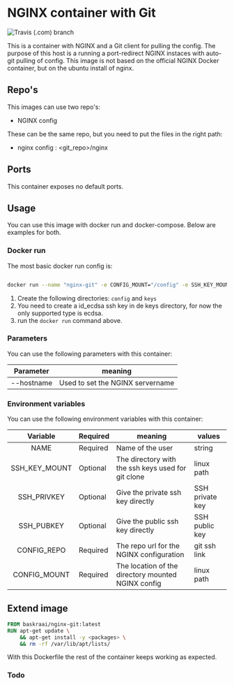 # NGINX container with Git

![Travis (.com) branch](https://img.shields.io/github/workflow/status/baskraai/docker-nginx-git/CI?label=Build%20Main&style=flat-square)

This is a container with NGINX and a Git client for pulling the config.
The purpose of this host is a running a port-redirect NGINX instaces with auto-git pulling of config.
This image is not based on the official NGINX Docker container, but on the ubuntu install of nginx.

## Repo's

This images can use two repo's:

 - NGINX config

These can be the same repo, but you need to put the files in the right path:

 - nginx config : <git_repo>/nginx

## Ports

This container exposes no default ports.

## Usage

You can use this image with docker run and docker-compose.
Below are examples for both.

### Docker run

The most basic docker run config is:

```bash

docker run --name "nginx-git" -e CONFIG_MOUNT="/config" -e SSH_KEY_MOUNT="/keys" -v "$(pwd)/keys":/keys -v "$(pwd)/config":/config baskraai/nginx-git

```

 1. Create the following directories: `config` and `keys`
 2. You need to create a id\_ecdsa ssh key in de keys directory, for now the only supported type is ecdsa.
 3. run the `docker run` command above.

### Parameters

You can use the following parameters with this container:

| Parameter | meaning |
| :---: | --- |
| --hostname | Used to set the NGINX servername |

### Environment variables

You can use the following environment variables with this container:

| Variable | Required | meaning | values |
| :---: | --- | --- | --- |
| NAME | Required | Name of the user | string |
| SSH\_KEY\_MOUNT | Optional | The directory with the ssh keys used for git clone | linux path |
| SSH\_PRIVKEY | Optional |Give the private ssh key directly | SSH private key |
| SSH\_PUBKEY | Optional | Give the public ssh key directly | SSH public key |
| CONFIG\_REPO | Required | The repo url for the NGINX configuration | git ssh link |
| CONFIG\_MOUNT | Required | The location of the directory mounted NGINX config | linux path |

## Extend image

```Dockerfile
FROM baskraai/nginx-git:latest
RUN apt-get update \
    && apt-get install -y <packages> \
    && rm -rf /var/lib/apt/lists/
```

With this Dockerfile the rest of the container keeps working as expected.

### Todo
